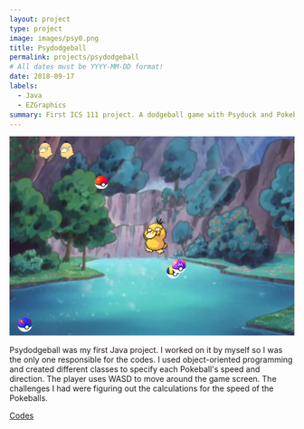 ```yaml
---
layout: project
type: project
image: images/psy0.png
title: Psydodgeball
permalink: projects/psydodgeball
# All dates must be YYYY-MM-DD format!
date: 2018-09-17
labels:
  - Java
  - EZGraphics
summary: First ICS 111 project. A dodgeball game with Psyduck and Pokeballs.
---
```

<img class="ui medium right floated rounded image" src="../images/psy2.png">

Psydodgeball was my first Java project. I worked on it by myself so I was the only one responsible for the codes. I used object-oriented programming and created different classes to specify each Pokeball's speed and direction. The player uses WASD to move around the game screen. The challenges I had were figuring out the calculations for the speed of the Pokeballs.

[Codes](https://github.com/lekanh/Psydodgeball)

